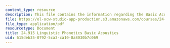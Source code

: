 ```yaml
---
content_type: resource
description: This file contains the information regarding the Basic Acoustics.
file: https://ol-ocw-studio-app-production.s3.amazonaws.com/courses/24-915-linguistic-phonetics-fall-2015/615deb3507925ca3ca108a8030b7c069_MIT24_915F15_Assignment1.pdf
file_type: application/pdf
resourcetype: Document
title: 24.915 Linguistic Phonetics Basic Acoustics
uid: 615deb35-0792-5ca3-ca10-8a8030b7c069
---
```

